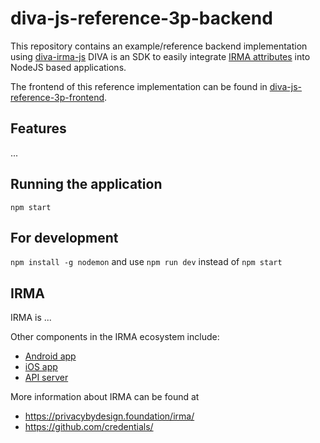 # diva-js-reference-3p-backend

This repository contains an example/reference backend implementation using [diva-irma-js](https://github.com/Alliander/diva-irma-js)
DIVA is an SDK to easily integrate [IRMA attributes](https://privacybydesign.foundation/irma-controleur/) into NodeJS based applications.

The frontend of this reference implementation can be found in [diva-js-reference-3p-frontend](https://github.com/Alliander/diva-js-reference-3p-frontend).

## Features

...

## Running the application

`npm start`

## For development

`npm install -g nodemon`
and use `npm run dev` instead of `npm start`

## IRMA

IRMA is ...

Other components in the IRMA ecosystem include:

- [Android app](https://github.com/credentials/irma_android_cardemu)
- [iOS app]()
- [API server](https://github.com/credentials/irma_api_server)

More information about IRMA can be found at

- https://privacybydesign.foundation/irma/
- https://github.com/credentials/
